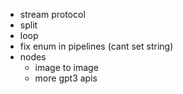 - stream protocol
- split
- loop
- fix enum in pipelines (cant set string)
- nodes
  - image to image
  - more gpt3 apis
